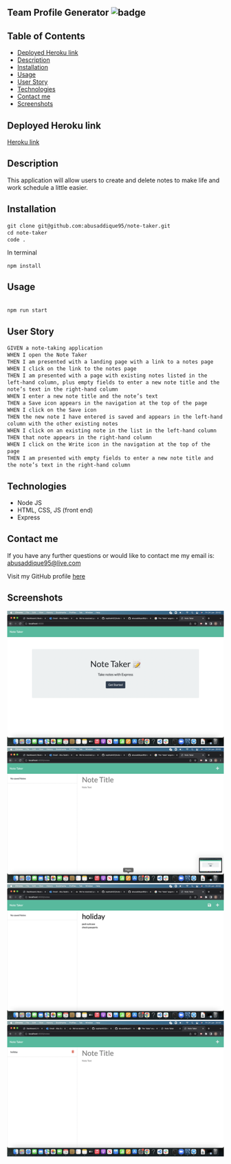 ## Team Profile Generator ![badge](https://img.shields.io/badge/MIT-License-green)

## Table of Contents

- [Deployed Heroku link](#deployed-heroku-link)
- [Description](#description)
- [Installation](#installation)
- [Usage](#usage)
- [User Story](#user-story)
- [Technologies](#technologies)
- [Contact me](#contact-me)
- [Screenshots](#screenshots)

## Deployed Heroku link

[Heroku link](https://serene-anchorage-90578.herokuapp.com/)

## Description

This application will allow users to create and delete notes to make life and work schedule a little easier.

## Installation

```
git clone git@github.com:abusaddique95/note-taker.git
cd note-taker
code .
```

In terminal

```
npm install
```

## Usage

```

npm run start

```

## User Story

```
GIVEN a note-taking application
WHEN I open the Note Taker
THEN I am presented with a landing page with a link to a notes page
WHEN I click on the link to the notes page
THEN I am presented with a page with existing notes listed in the left-hand column, plus empty fields to enter a new note title and the note’s text in the right-hand column
WHEN I enter a new note title and the note’s text
THEN a Save icon appears in the navigation at the top of the page
WHEN I click on the Save icon
THEN the new note I have entered is saved and appears in the left-hand column with the other existing notes
WHEN I click on an existing note in the list in the left-hand column
THEN that note appears in the right-hand column
WHEN I click on the Write icon in the navigation at the top of the page
THEN I am presented with empty fields to enter a new note title and the note’s text in the right-hand column
```

## Technologies

- Node JS
- HTML, CSS, JS (front end)
- Express

## Contact me

If you have any further questions or would like to contact me my email is: abusaddique95@live.com

Visit my GitHub profile [here](https://github.com/abusaddique95)

## Screenshots

![screenshot](./public/assets/screenshots/homepage.png)
![screenshot](./public/assets/screenshots/note-page.png)
![screenshot](./public/assets/screenshots/save-note.png)
![screenshot](./public/assets/screenshots/saved-note.png)
